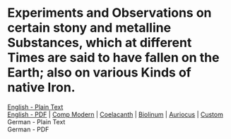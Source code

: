 # Experiments and Observations on certain stony and metalline Substances, which at different Times are said to have fallen on the Earth; also on various Kinds of native Iron.

[English - Plain Text](full-text-english.md)  
[English - PDF](https://cdn.solaranamnesis.com/Howard/howard_meteorites_1802_english.pdf) | [Comp Modern](https://cdn.solaranamnesis.com/Howard/howard_meteorites_1802_english_compmodern.pdf) | [Coelacanth](https://cdn.solaranamnesis.com/Howard/howard_meteorites_1802_english_coelacanth.pdf) | [Biolinum](https://cdn.solaranamnesis.com/Howard/howard_meteorites_1802_english_biolinum.pdf) | [Auriocus](https://cdn.solaranamnesis.com/Howard/howard_meteorites_1802_english_aurical.pdf) | [Custom](https://cdn.solaranamnesis.com/Howard/howard_meteorites_1802_english_custom.pdf)  
German - Plain Text  
German - PDF  
